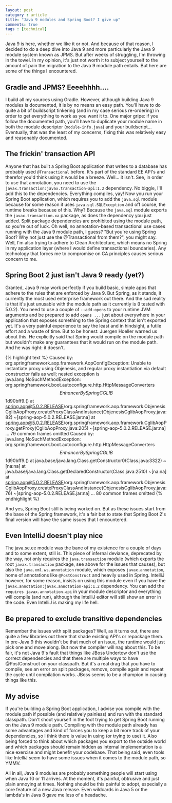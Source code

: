 ```yaml
---
layout: post
category : article
title: "Java 9 modules and Spring Boot? I give up"
comments: true
tags : [technical]
---
```


Java 9 is here, whether we like it or not. And because of that reason, I decided to do a deep dive into Java 9 and more particularly the Java 9 module system known as JPMS. But after weeks of struggling, I'm throwing in the towel. In my opinion, it's just not worth it to subject yourself to the amount of pain the migration to the Java 9 module path entails. But here are some of the things I encountered.

## Gradle and JPMS? Eeeehhhh....

I build all my sources using Gradle. However, although building Java 9 modules is documented, it is by no means an easy path. You'll have to do quite a bit of buildscript tinkering (and in my case serious re-ordering) in order to get everything to work as you want it to. One major gripe: if you follow the documented path, you'll have to duplicate your module name in both the module descriptor (`module-info.java`) and your buildscript...
Eventually, that was the least of my concerns, fixing this was relatively easy and reasonably documented.

## The frickin' transaction API

Anyone that has built a Spring Boot application that writes to a database has probably used `@Transactional` before. It's part of the standard EE API's and therefor you'd think using it would be a breeze. Well... it isn't. See, in order to use that annotation, you need to use the `javax.transaction:javax.transaction-api:1.2` dependency. No biggie, I'll add this to the dependencies. Everything compiles, yay! Now you run your Spring Boot application, which requires you to add the `java.sql` module because for some reason it uses `java.sql.SQLException` and off course, the runtime breaks because of this. Why? Because the `java.sql` module exports the `javax.transaction.xa` package, as does the dependency you just added. Split package dependencies are prohibited using the module path, so you're out of luck. Oh well, no annotation-based transactional use cases running with the Java 9 module path, I guess? 
"But you're using Spring Boot? Why not just use the @Transactional from them?", you might say. Well, I'm also trying to adhere to Clean Architecture, which means no Spring in my application layer (where I would define transactional boundaries). Any technology that forces me to compromise on CA principles causes serious concern to me.

## Spring Boot 2 just isn't Java 9 ready (yet?)

Granted, Java 9 may work perfectly if you build basic, simple apps that adhere to the rules that are enforced by Java 9. But Spring, as it stands, it currently the most used enterprise framework out there. And the sad reality is that it's just unusable with the module path as it currently is (I tested with 5.0.2). You need to use a couple of `--add-opens` to your runtime JVM arguments and be prepared to add `opens ...` just about everywhere in your application that exposes something to the Spring context that isn't exported yet. It's a very painful experience to say the least and in hindsight, a futile effort and a waste of time.
But to be honest: Juergen Hoeller warned us about this. He explicitly said that Spring would compile on the module path but wouldn't make any guarantees that it would run on the module path. And he was right: it doesn't. 

{% highlight text %}
Caused by: org.springframework.aop.framework.AopConfigException: Unable to instantiate proxy using Objenesis, and regular proxy instantiation via default constructor fails as well; nested exception is java.lang.NoSuchMethodException: org.springframework.boot.autoconfigure.http.HttpMessageConverters$$EnhancerBySpringCGLIB$$1d90bff9.<init>()
        at spring.aop@5.0.2.RELEASE/org.springframework.aop.framework.ObjenesisCglibAopProxy.createProxyClassAndInstance(ObjenesisCglibAopProxy.java:82) ~[spring-aop-5.0.2.RELEASE.jar:na]
        at spring.aop@5.0.2.RELEASE/org.springframework.aop.framework.CglibAopProxy.getProxy(CglibAopProxy.java:205) ~[spring-aop-5.0.2.RELEASE.jar:na]
        ... 79 common frames omitted
Caused by: java.lang.NoSuchMethodException: org.springframework.boot.autoconfigure.http.HttpMessageConverters$$EnhancerBySpringCGLIB$$1d90bff9.<init>()
        at java.base/java.lang.Class.getConstructor0(Class.java:3322) ~[na:na]
        at java.base/java.lang.Class.getDeclaredConstructor(Class.java:2510) ~[na:na]
        at spring.aop@5.0.2.RELEASE/org.springframework.aop.framework.ObjenesisCglibAopProxy.createProxyClassAndInstance(ObjenesisCglibAopProxy.java:76) ~[spring-aop-5.0.2.RELEASE.jar:na]
        ... 80 common frames omitted
{% endhighlight %}

And yes, Spring Boot still is being worked on. But as these issues start from the base of the Spring framework, it's a fair bet to state that Spring Boot 2's final version will have the same issues that I encountered. 

## Even IntelliJ doesn't play nice

The java.se.ee module was the bane of my existence for a couple of days and to some extent, still is. This piece of infernal deviance, deprecated by the way, not only requires the `java.transaction` module (which exports the root `javax.transaction` package, see above for the issues that causes), but also the `java.xml.ws.annotation` module, which exposes `javax.annotation`, home of annotations like `@PostConstruct` and heavily used in Spring. IntelliJ however, for some reason, insists on using this module even if you have the `javax.annotation:javax.annotation-api:1.2` dependency. You can add the `requires javax.annotation.api` in your module descriptor and everything will compile (and run), although the IntelliJ editor will still show an error in the code. Even IntelliJ is making my life hell.

## Be prepared to exclude transitive dependencies

Remember the issues with split packages? Well, as it turns out, there are quite a few libraries out there that shade existing API's or repackage them. In pre-Java 9 this wouldn't be that much of an issue, the runtime would just pick one and move along. But now the compiler will nag about this. To be fair, it's not Java 9's fault that things like JBoss Undertow don't use the correct dependencies and that there are multiple ways to have @PostConstruct on your classpath. But it's a real drag that you have to compile, see an error on split packages, remove, compile again and repeat the cycle until compilation works. JBoss seems to be a champion in causing things like this. 

## My advise

If you're building a Spring Boot application, I advise you compile with the module path if possible (and relatively painless) and run with the standard classpath. Don't shoot yourself in the foot trying to get Spring Boot running on the Java 9 module path. Compiling with the module path already has some advantages and kind of forces you to keep a bit more track of your dependencies, so I think there is value in using (or trying to use) it. Also being forced to think about which packages you export to the outside world and which packages should remain hidden as internal implementation is a nice exercise and might benefit your codebase. 
That being said, even tools like IntelliJ seem to have some issues when it comes to the module path, so YMMV. 

All in all, Java 9 modules are probably something people will start using when Java 10 or 11 arrives. At the moment, it's painful, obtrusive and just plain annoying at times. Nothing should be this painful to adopt, especially a core feature of a new Java release. Even wildcards in Java 5 or the lambda's in Java 8 gave me less of a headache.
